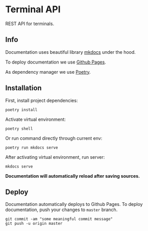 # Terminal API

REST API for terminals.

## Info

Documentation uses beautiful library [mkdocs](https://squidfunk.github.io/mkdocs-material/) under the hood.

To deploy documentation we use [Github Pages](https://docs.github.com/en/enterprise-cloud@latest/pages/quickstart).

As dependency manager we use [Poetry](https://python-poetry.org/).


## Installation

First, install project dependencies:

```shell script
poetry install
```

Activate virtual environment:

```shell script
poetry shell
```

Or run command directly through current env:

```shell script
poetry run mkdocs serve
```

After activating virtual environment, run server:

```shell script
mkdocs serve
```

**Documentation will automatically reload after saving sources.**

## Deploy

Documentation automatically deploys to Github Pages. To deploy documentation, push your changes to `master` branch.

```shell script
git commit -am "some meaningful commit message"
git push -u origin master
```
